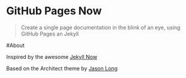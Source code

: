 GitHub Pages Now
============

> Create a single page documentation in the blink of an eye, using GitHub Pages an Jekyll


#About

Inspired by the awesome [Jekyll Now](https://github.com/barryclark/jekyll-now)

Based on the Architect theme by [Jason Long](https://twitter.com/jasonlong)